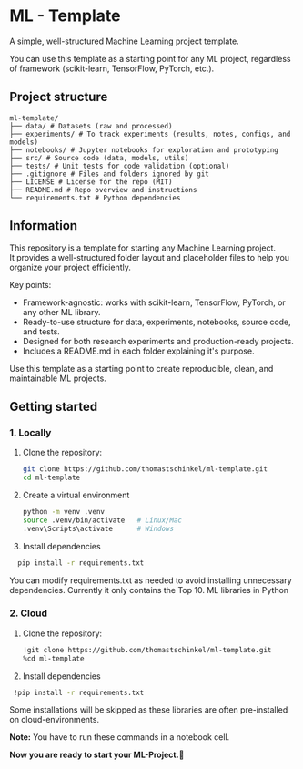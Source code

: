 # ML - Template

A simple, well-structured Machine Learning project template.

You can use this template as a starting point for any ML project, regardless of framework (scikit-learn, TensorFlow, PyTorch, etc.).

## Project structure

```
ml-template/
├── data/ # Datasets (raw and processed)
├── experiments/ # To track experiments (results, notes, configs, and models)
├── notebooks/ # Jupyter notebooks for exploration and prototyping
├── src/ # Source code (data, models, utils)
├── tests/ # Unit tests for code validation (optional)
├── .gitignore # Files and folders ignored by git
├── LICENSE # License for the repo (MIT)
├── README.md # Repo overview and instructions
└── requirements.txt # Python dependencies
```

## Information

This repository is a template for starting any Machine Learning project.  
It provides a well-structured folder layout and placeholder files to help you organize your project efficiently.  

Key points:
- Framework-agnostic: works with scikit-learn, TensorFlow, PyTorch, or any other ML library.
- Ready-to-use structure for data, experiments, notebooks, source code, and tests.
- Designed for both research experiments and production-ready projects.
- Includes a README.md in each folder explaining it's purpose.

Use this template as a starting point to create reproducible, clean, and maintainable ML projects.

## Getting started

### 1. Locally
   1. Clone the repository:
      ```bash
      git clone https://github.com/thomastschinkel/ml-template.git
      cd ml-template
      ```
   2. Create a virtual environment
      ```bash
      python -m venv .venv
      source .venv/bin/activate   # Linux/Mac
      .venv\Scripts\activate      # Windows
      ```
   3. Install dependencies
   ```bash
     pip install -r requirements.txt
```
   You can modify requirements.txt as needed to avoid installing unnecessary dependencies. Currently it only contains the Top 10. ML libraries in Python
   
### 2. Cloud
   1. Clone the repository:
      ```bash
      !git clone https://github.com/thomastschinkel/ml-template.git
      %cd ml-template
      ```
   2. Install dependencies
   ```bash
    !pip install -r requirements.txt
   ```
   Some installations will be skipped as these libraries are often pre-installed on cloud-environments.
   
   **Note:** You have to run these commands in a notebook cell. 
   
**Now you are ready to start your ML-Project.🚀** 
